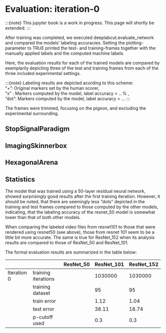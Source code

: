 # Evaluation: iteration-0
:::{note}
This jupyter book is a work in progress. This page will shortly be extended.
:::

After training was completed, we executed deeplabcut.evaluate_network and compared the models’ labeling accuracies. Setting the plotting-parameter to TRUE printed the test- and training-frames together with the manually applied labels and the computed machine labels.

Here, the evaluation results for each of the trained models are compared by exemplarily depicting three of the test and training frames from each of the three included experimental settings.

:::{note}
Labeling results are depicted acording to this scheme:  
“+”: Original markers set by the human scorer,  
“x” : Markers computed by the model, label accuracy < …% ,  
“dot”: Markers computed by the model, label accuracy > …
:::

The frames were trimmed, focusing on the pigeon, and excluding the experimental surrounding.

## StopSignalParadigm
<!---TABLE--->

## ImagingSkinnerbox
<!---TABLE--->

## HexagonalArena
<!---TABLE--->

## Statistics
The model that was trained using a 50-layer residual neural network, showed surprisingly good results after the first training iteration. However, it should be noted, that there are seemingly less “dots” depicted in the training and test frames compared to those computed by the other models, indicating, that the labeling accuracy of the resnet_50 model is somewhat lower than that of both other models.

When comparing the labeled video files from resnet101 to those that were rendered using resnet50 (see above), those from resnet 101 seem to be a little bit more accurate. The same is true for ResNet_152 when its analysis results are compared to those of ResNet_50 and ResNet_101.

The formal evaluation results are summarized in the table below:

|                    |                              |     ResNet_50    |     ResNet_101    |     ResNet_152    |
|--------------------|------------------------------|------------------|-------------------|-------------------|
|     Iteration 0    |     training   iterations    |                  |     1030000       |     1030000       |
|                    |     training   dataset       |                  |     95            |     95            |
|                    |     train   error            |                  |     1.12          |     1.04          |
|                    |     test   error             |                  |     38.11         |     18.74         |
|                    |     p-cutoff   used          |                  |     0.3           |     0.3           |
